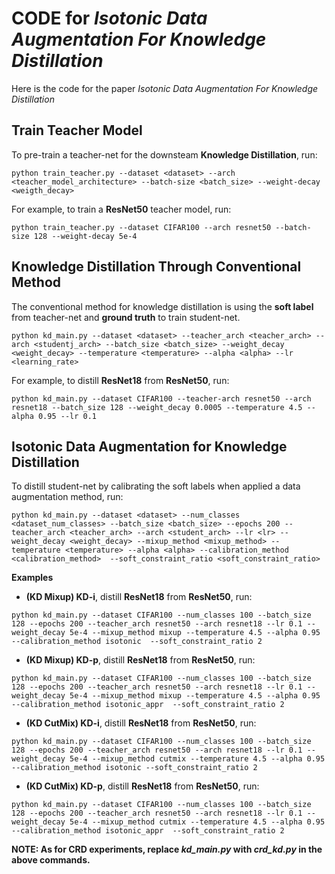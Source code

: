 # CODE for *Isotonic Data Augmentation For Knowledge Distillation*

Here is the code for the paper *Isotonic Data Augmentation For Knowledge Distillation*

## Train Teacher Model

To pre-train a teacher-net for the downsteam **Knowledge Distillation**, run:
```shell script
python train_teacher.py --dataset <dataset> --arch <teacher_model_architecture> --batch-size <batch_size> --weight-decay <weigth_decay>
```

For example, to train a **ResNet50** teacher model, run:
```shell script
python train_teacher.py --dataset CIFAR100 --arch resnet50 --batch-size 128 --weight-decay 5e-4
```

## Knowledge Distillation Through Conventional Method
The conventional method for knowledge distillation is using the **soft label** from teacher-net and **ground truth** to train student-net.
```shell script
python kd_main.py --dataset <dataset> --teacher_arch <teacher_arch> --arch <studentj_arch> --batch_size <batch_size> --weight_decay <weight_decay> --temperature <temperature> --alpha <alpha> --lr <learning_rate>
```

For example, to distill **ResNet18** from **ResNet50**, run:
```shell script
python kd_main.py --dataset CIFAR100 --teacher-arch resnet50 --arch resnet18 --batch_size 128 --weight_decay 0.0005 --temperature 4.5 --alpha 0.95 --lr 0.1
```

## Isotonic Data Augmentation for Knowledge Distillation
To distill student-net by calibrating the soft labels when applied a data augmentation method, run:
```shell script
python kd_main.py --dataset <dataset> --num_classes <dataset_num_classes> --batch_size <batch_size> --epochs 200 --teacher_arch <teacher_arch> --arch <student_arch> --lr <lr> --weight_decay <weight_decay> --mixup_method <mixup_method> --temperature <temperature> --alpha <alpha> --calibration_method <calibration_method>  --soft_constraint_ratio <soft_constraint_ratio>
```

**Examples**
- **(KD Mixup) KD-i**, distill **ResNet18** from **ResNet50**, run:
```shell script
python kd_main.py --dataset CIFAR100 --num_classes 100 --batch_size 128 --epochs 200 --teacher_arch resnet50 --arch resnet18 --lr 0.1 --weight_decay 5e-4 --mixup_method mixup --temperature 4.5 --alpha 0.95 --calibration_method isotonic  --soft_constraint_ratio 2
```

- **(KD Mixup) KD-p**, distill **ResNet18** from **ResNet50**, run:
```shell script
python kd_main.py --dataset CIFAR100 --num_classes 100 --batch_size 128 --epochs 200 --teacher_arch resnet50 --arch resnet18 --lr 0.1 --weight_decay 5e-4 --mixup_method mixup --temperature 4.5 --alpha 0.95 --calibration_method isotonic_appr  --soft_constraint_ratio 2
```

- **(KD CutMix) KD-i**, distill **ResNet18** from **ResNet50**, run:
```shell script
python kd_main.py --dataset CIFAR100 --num_classes 100 --batch_size 128 --epochs 200 --teacher_arch resnet50 --arch resnet18 --lr 0.1 --weight_decay 5e-4 --mixup_method cutmix --temperature 4.5 --alpha 0.95 --calibration_method isotonic --soft_constraint_ratio 2
```

- **(KD CutMix) KD-p**, distill **ResNet18** from **ResNet50**, run:
```shell script
python kd_main.py --dataset CIFAR100 --num_classes 100 --batch_size 128 --epochs 200 --teacher_arch resnet50 --arch resnet18 --lr 0.1 --weight_decay 5e-4 --mixup_method cutmix --temperature 4.5 --alpha 0.95 --calibration_method isotonic_appr  --soft_constraint_ratio 2
```

**NOTE: As for CRD experiments, replace *kd_main.py* with *crd_kd.py* in the above commands.**
